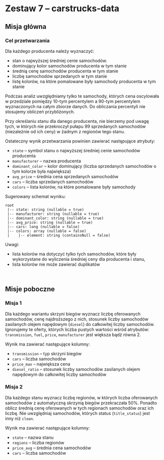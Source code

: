 # Zestaw 7 – carstrucks-data

## Misja główna

### Cel przetwarzania 

Dla każdego producenta należy wyznaczyć: 
- stan o najwyższej średniej cenie samochodów. 
- dominujący kolor samochodów producenta w tym stanie 
- średnią cenę samochodów producenta w tym stanie 
- liczbę samochodów sprzedanych w tym stanie 
- listę kolorów, na które pomalowane były samochody producenta w tym stanie 

Podczas analiz uwzględniamy tylko te samochody, których cena oscylowała w przedziale pomiędzy 10-tym percentylem a 90-tym percentylem wyznaczonych na całym zbiorze danych. Do obliczania percentyli nie stosujemy obliczeń przybliżonych. 

Przy określaniu stanu dla danego producenta, nie bierzemy pod uwagę tych, w których nie przekroczył pułapu 99 sprzedanych samochodów (niezależnie od ich ceny) w żadnym z regionów tego stanu. 

Ostateczny wynik przetwarzania powinien zawierać następujące atrybuty: 
- `state` – symbol stanu o najwyższej średniej cenie samochodów producenta
- `manufacturer` – nazwa producenta 
- `dominant_color` – kolor dominujący (liczba sprzedanych samochodów o tym kolorze była największa)
- `avg_price` – średnia cena sprzedanych samochodów
- `cars` – liczba sprzedanych samochodów
- `colors` – lista kolorów, na które pomalowane były samochody 

Sugerowany schemat wyniku:
```
root
 |-- state: string (nullable = true)
 |-- manufacturer: string (nullable = true)
 |-- dominant_color: string (nullable = true)
 |-- avg_price: string (nullable = true)
 |-- cars: long (nullable = false)
 |-- colors: array (nullable = false)
 |    |-- element: string (containsNull = false)
```

Uwagi:
- lista kolorów ma dotyczyć tylko tych samochodów, które były wykorzystane do wyliczenia średniej ceny dla producenta i stanu, 
- lista kolorów nie może zawierać duplikatów 

 
## Misje poboczne 

### Misja 1

Dla każdego wariantu skrzyni biegów wyznacz liczbę oferowanych samochodów, cenę najdroższego z nich, stosunek liczby samochodów zasilanych olejem napędowym (`diesel`) do całkowitej liczby samochodów. Ignorujemy te oferty, których liczba pustych wartości wśród atrybutów: `transmission`, `fuel`, `price`, `manufacturer` jest większa bądź równa 2. 

Wynik ma zawierać następujące kolumny:
- `transmission` – typ skrzyni biegów 
- `cars` – liczba samochodów 
- `price_max` – największa cena 
- `diesel_ratio` – stosunek liczby samochodów zasilanych olejem napędowym do całkowitej liczby samochodów

### Misja 2 
Dla każdego stanu wyznacz liczbę regionów, w których liczba oferowanych samochodów z automatyczną skrzynią biegów przekraczała 50%. Ponadto oblicz średnią cenę oferowanych w tych regionach samochodów oraz ich liczbę. Nie uwzględniaj samochodów, których status (`title_status`) jest inny niż `clean`. 

Wynik ma zawierać następujące kolumny:
- `state` – nazwa stanu 
- `regions` – liczba regionów
- `price_avg` – średnia cena samochodów 
- `cars` – liczba samochodów
